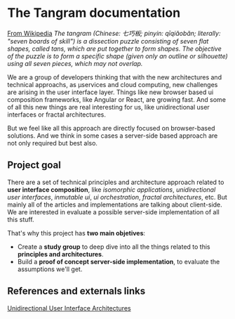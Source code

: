 The Tangram documentation
=========================

[From Wikipedia](https://en.wikipedia.org/wiki/Tangram) *The tangram (Chinese: 七巧板; pinyin: qīqiǎobǎn; literally: "seven boards of skill") is a dissection puzzle consisting of seven flat shapes, called tans, which are put together to form shapes. The objective of the puzzle is to form a specific shape (given only an outline or silhouette) using all seven pieces, which may not overlap.*

We are a group of developers thinking that with the new architectures and technical approachs, as µservices and cloud computing, new challenges are arising in the user interface layer. Things like new browser based ui composition frameworks, like Angular or React, are growing fast. And some of all this new things are real interesting for us, like unidirectional user interfaces or fractal architectures.

But we feel like all this approach are directly focused on browser-based solutions. And we think in some cases a server-side based approach are not only required but best also. 


Project goal
------------

There are a set of technical principles and architecture approach related to **user interface composition**, like *isomorphic applications*, *unidirectional user interfaces*, *inmutable ui*, *ui orchestration*, *fractal architectures*, etc. But mainly all of the articles and implementations are talking about client-side. We are interested in evaluate a possible server-side implementation of all this stuff. 

That's why this project has **two main objetives**:

  - Create a **study group** to deep dive into all the things related to this **principles and architectures**.
  - Build a **proof of concept server-side implementation**, to evaluate the assumptions we'll get.


References and externals links
------------------------------

[Unidirectional User Interface Architectures](http://staltz.com/unidirectional-user-interface-architectures.html)